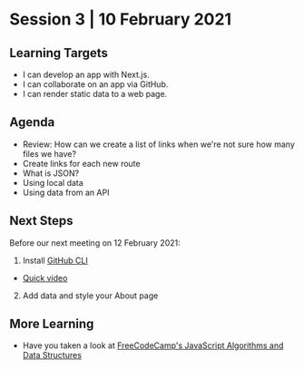 # Session 3 | 10 February 2021

## Learning Targets
- I can develop an app with Next.js.
- I can collaborate on an app via GitHub.
- I can render static data to a web page.

## Agenda
- Review: How can we create a list of links when we're not sure how many files we have?
- Create links for each new route
- What is JSON?
- Using local data
- Using data from an API

## Next Steps
Before our next meeting on 12 February 2021:
1. Install [GitHub CLI](https://cli.github.com/)
  - [Quick video](https://youtu.be/vcAIZ4axYZU)
2. Add data and style your About page

## More Learning
- Have you taken a look at [FreeCodeCamp's JavaScript Algorithms and Data Structures](https://www.freecodecamp.org/learn/javascript-algorithms-and-data-structures/)
